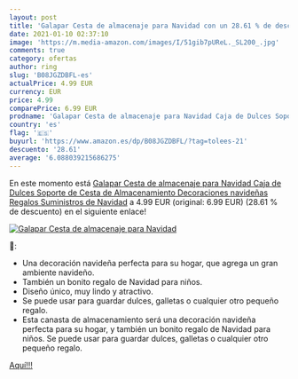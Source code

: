 ```yaml
---
layout: post
title: 'Galapar Cesta de almacenaje para Navidad con un 28.61 % de descuento'
date: 2021-01-10 02:37:10
image: 'https://m.media-amazon.com/images/I/51gib7pUReL._SL200_.jpg'
comments: true
category: ofertas
author: ring
slug: 'B08JGZDBFL-es'
actualPrice: 4.99 EUR
currency: EUR
price: 4.99
comparePrice: 6.99 EUR
prodname: 'Galapar Cesta de almacenaje para Navidad Caja de Dulces Soporte de Cesta de Almacenamiento Decoraciones navideñas Regalos Suministros de Navidad'
country: 'es'
flag: '🇪🇸'
buyurl: 'https://www.amazon.es/dp/B08JGZDBFL/?tag=tolees-21'
descuento: '28.61'
average: '6.088039215686275'
---
```


En este momento está [Galapar Cesta de almacenaje para Navidad Caja de Dulces Soporte de Cesta de Almacenamiento Decoraciones navideñas Regalos Suministros de Navidad](https://www.amazon.es/dp/B08JGZDBFL/?tag=tolees-21) a 4.99 EUR (original: 6.99 EUR) (28.61 %  de descuento) en el siguiente enlace!

[![Galapar Cesta de almacenaje para Navidad](https://m.media-amazon.com/images/I/51gib7pUReL._SL200_.jpg)](https://www.amazon.es/dp/B08JGZDBFL/?tag=tolees-21)

🔎:

- Una decoración navideña perfecta para su hogar, que agrega un gran ambiente navideño.
- También un bonito regalo de Navidad para niños.
- Diseño único, muy lindo y atractivo.
- Se puede usar para guardar dulces, galletas o cualquier otro pequeño regalo.
- Esta canasta de almacenamiento será una decoración navideña perfecta para su hogar, y también un bonito regalo de Navidad para niños. Se puede usar para guardar dulces, galletas o cualquier otro pequeño regalo.

[Aquí!!!](https://www.amazon.es/dp/B08JGZDBFL/?tag=tolees-21)
